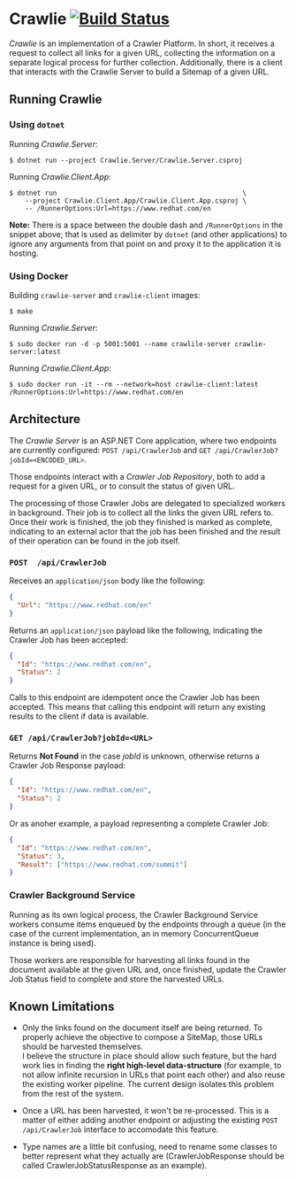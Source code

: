 # Crawlie [![Build Status](https://travis-ci.org/isutton/crawlie.svg?branch=master)](https://travis-ci.org/isutton/crawlie)

*Crawlie* is an implementation of a Crawler Platform. In short, it receives a 
request to collect all links for a given URL, collecting the information on a 
separate logical process for further collection. Additionally, there is a 
client that interacts with the Crawlie Server to build a Sitemap of a given 
URL.

## Running Crawlie

### Using `dotnet`

Running *Crawlie.Server*:

```shell
$ dotnet run --project Crawlie.Server/Crawlie.Server.csproj
```

Running *Crawlie.Client.App*:

```shell
$ dotnet run                                               \
    --project Crawlie.Client.App/Crawlie.Client.App.csproj \
    -- /RunnerOptions:Url=https://www.redhat.com/en
```

**Note:** There is a space between the double dash and `/RunnerOptions` in the 
snippet above; that is used as delimiter by `dotnet` (and other applications) 
to ignore any arguments from that point on and proxy it to the application it 
is hosting.

### Using Docker

Building `crawlie-server` and `crawlie-client` images:

```shell
$ make
```

Running *Crawlie.Server*:

```shell
$ sudo docker run -d -p 5001:5001 --name crawlile-server crawlie-server:latest
```

Running *Crawlie.Client.App*:

```shell
$ sudo docker run -it --rm --network=host crawlie-client:latest /RunnerOptions:Url=https://www.redhat.com/en
```

## Architecture

The *Crawlie Server* is an ASP.NET Core application, where two endpoints are 
currently configured: `POST /api/CrawlerJob` and 
`GET /api/CrawlerJob?jobId=<ENCODED_URL>`.

Those endpoints interact with a *Crawler Job Repository*, both to add a 
request for a given URL, or to consult the status of given URL.

The processing of those Crawler Jobs are delegated to specialized workers in 
background. Their job is to collect all the links the given URL refers to. 
Once their work is finished, the job they finished is marked as complete, 
indicating to an external actor that the job has been finished and the result 
of their operation can be found in the job itself.

### `POST  /api/CrawlerJob`

Receives an `application/json` body like the following:

```json
{
  "Url": "https://www.redhat.com/en"
}
```

Returns an `application/json` payload like the following, indicating the 
Crawler Job has been accepted:

```json
{
  "Id": "https://www.redhat.com/en",
  "Status": 2
}
```

Calls to this endpoint are idempotent once the Crawler Job has been accepted. 
This means that calling this endpoint will return any existing results to the 
client if data is available.

### `GET /api/CrawlerJob?jobId=<URL>`

Returns **Not Found** in the case *jobId* is unknown, otherwise returns a 
Crawler Job Response payload:

```json
{
  "Id": "https://www.redhat.com/en",
  "Status": 2
}
```

Or as anoher example, a payload representing a complete Crawler Job:

```json
{
  "Id": "https://www.redhat.com/en",
  "Status": 3,
  "Result": ["https://www.redhat.com/summit"]
}
```

### Crawler Background Service

Running as its own logical process, the Crawler Background Service workers
consume items enqueued by the endpoints through a queue (in the case of the
current implementation, an in memory ConcurrentQueue instance is being used).

Those workers are responsible for harvesting all links found in the document
available at the given URL and, once finished, update the Crawler Job Status
field to complete and store the harvested URLs.

## Known Limitations

- Only the links found on the document itself are being returned. To
properly achieve the objective to compose a SiteMap, those URLs should be 
harvested themselves.  
I believe the structure in place should allow such feature, but the hard work 
lies in finding the __right high-level data-structure__ (for example, to not 
allow infinite recursion in URLs that point each other) and also reuse the 
existing worker pipeline. The current design isolates this problem from the 
rest of the system.  

- Once a URL has been harvested, it won't be re-processed. This is a matter
of either adding another endpoint or adjusting the existing 
`POST /api/CrawlerJob` interface to accomodate this feature.

- Type names are a little bit confusing, need to rename some classes to better 
represent what they actually are (CrawlerJobResponse should be called 
CrawlerJobStatusResponse as an example).

